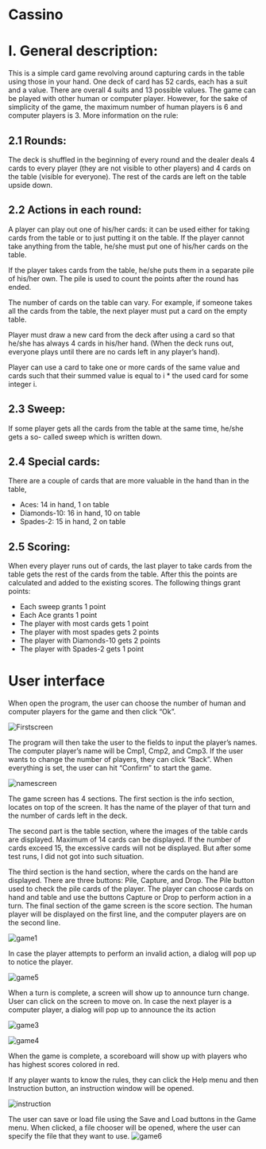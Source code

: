 # Cassino
# I.	General description:
This is a simple card game revolving around capturing cards in the table using those in your hand. One deck of card has 52 cards, each has a suit and a value. There are overall 4 suits and 13 possible values. The game can be played with other human or computer player. However, for the sake of simplicity of the game, the maximum number of human players is 6 and computer players is 3. More information on the rule:


## 2.1	Rounds:
The deck is shuffled in the beginning of every round and the dealer deals 4 cards to every player (they are not visible to other players) and 4 cards on the table (visible for everyone). The rest of the cards are left on the table upside down.

## 2.2	Actions in each round:
A player can play out one of his/her cards: it can be used either for taking cards from the table or to just putting it on the table. If the player cannot take anything from the table, he/she must put one of his/her cards on the table.

If the player takes cards from the table, he/she puts them in a separate pile of his/her own. The pile is used to count the points after the round has ended.

The number of cards on the table can vary. For example, if someone takes all the cards from the table, the next player must put a card on the empty table.

Player must draw a new card from the deck after using a card so that he/she has always 4 cards in his/her hand. (When the deck runs out, everyone plays until there are no cards left in any player’s hand).

Player can use a card to take one or more cards of the same value and cards such that their summed value is equal to i * the used card for some integer i.

## 2.3	Sweep:
If some player gets all the cards from the table at the same time, he/she gets a so- called sweep which is written down.

## 2.4	Special cards:
There are a couple of cards that are more valuable in the hand than in the table,

- Aces: 14 in hand, 1 on table
- Diamonds-10: 16 in hand, 10 on table
- Spades-2: 15 in hand, 2 on table

## 2.5	Scoring: 
When every player runs out of cards, the last player to take cards from the table gets the rest of the cards from the table. After this the points are calculated and added to the existing scores.
The following things grant points:

- Each sweep grants 1 point
- Each Ace grants 1 point
- The player with most cards gets 1 point
- The player with most spades gets 2 points
- The player with Diamonds-10 gets 2 points
- The player with Spades-2 gets 1 point


# User interface
When open the program, the user can choose the number of human and computer players for the game and then click “Ok”. 

![Firstscreen](https://user-images.githubusercontent.com/94646688/203861289-badb13c7-e9fc-4f65-85b1-52081498aa29.png)
 
The program will then take the user to the fields to input the player’s names. The computer player’s name will be Cmp1, Cmp2, and Cmp3. If the user wants to change the number of players, they can click “Back”. When everything is set, the user can hit “Confirm” to start the game.

![namescreen](https://user-images.githubusercontent.com/94646688/203861315-677234a0-2ea0-42df-b037-9a15fe1ca857.png)
 
The game screen has 4 sections. The first section is the info section, locates on top of the screen. It has the name of the player of that turn and the number of cards left in the deck.

The second part is the table section, where the images of the table cards are displayed. Maximum of 14 cards can be displayed. If the number of cards exceed 15, the excessive cards will not be displayed. But after some test runs, I did not got into such situation. 

The third section is the hand section, where the cards on the hand are displayed. There are three buttons: Pile, Capture, and Drop. The Pile button used to check the pile cards of the player. The player can choose cards on hand and table and use the buttons Capture or Drop to perform action in a turn. The final section of the game screen is the score section. The human player will be displayed on the first line, and the computer players are on the second line. 

![game1](https://user-images.githubusercontent.com/94646688/203861399-5955337b-5246-41a4-b2b1-74f24cd6df6e.png)

In case the player attempts to perform an invalid action, a dialog will pop up to notice the player.  

![game5](https://user-images.githubusercontent.com/94646688/203861445-a3b4f8e8-7bd5-43ff-bac5-912d4ba3e112.png)
 
When a turn is complete, a screen will show up to announce turn change. User can click on the screen to move on. In case the next player is a computer player, a dialog will pop up to announce the its action
 
![game3](https://user-images.githubusercontent.com/94646688/203861458-440afac0-62b0-4885-8816-b451a970115d.png)

![game4](https://user-images.githubusercontent.com/94646688/203861475-4fac96b0-1609-4d61-8d42-401b6c92779f.png)


When the game is complete, a scoreboard will show up with players who has highest scores colored in red. 

If any player wants to know the rules, they can click the Help menu and then Instruction button, an instruction window will be opened. 

![instruction](https://user-images.githubusercontent.com/94646688/203861496-50558880-c62d-4796-a5a2-fee11f0b3a43.png)
 
The user can save or load file using the Save and Load buttons in the Game menu. When clicked, a file chooser will be opened, where the user can specify the file that they want to use. 
![game6](https://user-images.githubusercontent.com/94646688/203861536-0ee6a08d-6285-4070-bbb2-b1bf8e177e21.png)

